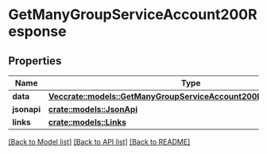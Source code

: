 # GetManyGroupServiceAccount200Response

## Properties

Name | Type | Description | Notes
------------ | ------------- | ------------- | -------------
**data** | [**Vec<crate::models::GetManyGroupServiceAccount200ResponseDataInner>**](getManyGroupServiceAccount_200_response_data_inner.md) |  | 
**jsonapi** | [**crate::models::JsonApi**](JsonApi.md) |  | 
**links** | [**crate::models::Links**](Links.md) |  | 

[[Back to Model list]](../README.md#documentation-for-models) [[Back to API list]](../README.md#documentation-for-api-endpoints) [[Back to README]](../README.md)


